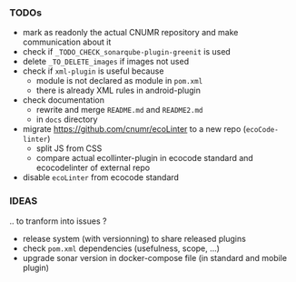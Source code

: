 ### TODOs

- mark as readonly the actual CNUMR repository and make communication about it
- check if `_TODO_CHECK_sonarqube-plugin-greenit` is used
- delete `_TO_DELETE_images` if images not used
- check if `xml-plugin` is useful because
  - module is not declared as module in `pom.xml`
  - there is already XML rules in android-plugin 
- check documentation
  - rewrite and merge `README.md` and `README2.md`
  - in `docs` directory
- migrate https://github.com/cnumr/ecoLinter to a new repo (`ecoCode-linter`)
  - split JS from CSS
  - compare actual ecollinter-plugin in ecocode standard and ecocodelinter of external repo
- disable `ecoLinter` from ecocode standard

### IDEAS 
.. to tranform into issues ?

- release system (with versionning) to share released plugins
- check `pom.xml` dependencies (usefulness, scope, ...)
- upgrade sonar version in docker-compose file (in standard and mobile plugin)
